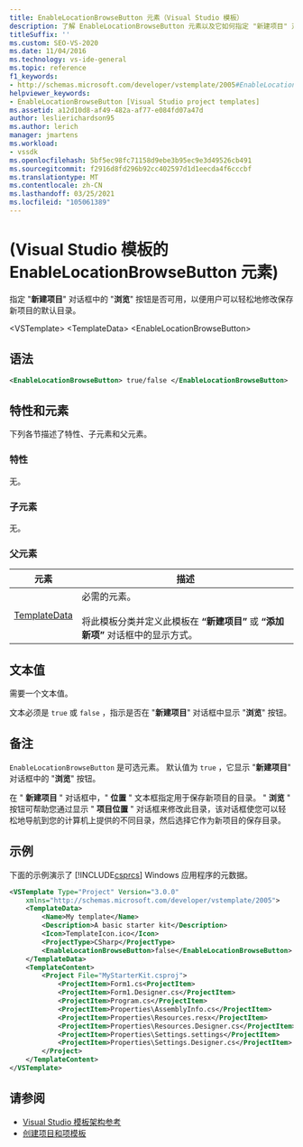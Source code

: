 ```yaml
---
title: EnableLocationBrowseButton 元素（Visual Studio 模板）
description: 了解 EnableLocationBrowseButton 元素以及它如何指定 "新建项目" 对话框中的 "浏览" 按钮是否可用。
titleSuffix: ''
ms.custom: SEO-VS-2020
ms.date: 11/04/2016
ms.technology: vs-ide-general
ms.topic: reference
f1_keywords:
- http://schemas.microsoft.com/developer/vstemplate/2005#EnableLocationBrowseButton
helpviewer_keywords:
- EnableLocationBrowseButton [Visual Studio project templates]
ms.assetid: a12d10d8-af49-482a-af77-e084fd07a47d
author: leslierichardson95
ms.author: lerich
manager: jmartens
ms.workload:
- vssdk
ms.openlocfilehash: 5bf5ec98fc71158d9ebe3b95ec9e3d49526cb491
ms.sourcegitcommit: f2916d8fd296b92cc402597d1d1eecda4f6cccbf
ms.translationtype: MT
ms.contentlocale: zh-CN
ms.lasthandoff: 03/25/2021
ms.locfileid: "105061389"
---
```

# <a name="enablelocationbrowsebutton-element-visual-studio-templates"></a> (Visual Studio 模板的 EnableLocationBrowseButton 元素) 
指定 "**新建项目**" 对话框中的 "**浏览**" 按钮是否可用，以便用户可以轻松地修改保存新项目的默认目录。

 \<VSTemplate> \<TemplateData>
 \<EnableLocationBrowseButton>

## <a name="syntax"></a>语法

```xml
<EnableLocationBrowseButton> true/false </EnableLocationBrowseButton>
```

## <a name="attributes-and-elements"></a>特性和元素
 下列各节描述了特性、子元素和父元素。

### <a name="attributes"></a>特性
 无。

### <a name="child-elements"></a>子元素
 无。

### <a name="parent-elements"></a>父元素

|元素|描述|
|-------------|-----------------|
|[TemplateData](../extensibility/templatedata-element-visual-studio-templates.md)|必需的元素。<br /><br /> 将此模板分类并定义此模板在 **“新建项目”** 或 **“添加新项”** 对话框中的显示方式。|

## <a name="text-value"></a>文本值
 需要一个文本值。

 文本必须是 `true` 或 `false` ，指示是否在 "**新建项目**" 对话框中显示 "**浏览**" 按钮。

## <a name="remarks"></a>备注
 `EnableLocationBrowseButton` 是可选元素。 默认值为 `true` ，它显示 "**新建项目**" 对话框中的 "**浏览**" 按钮。

 在 " **新建项目** " 对话框中，" **位置** " 文本框指定用于保存新项目的目录。 " **浏览** " 按钮可帮助您通过显示 " **项目位置** " 对话框来修改此目录，该对话框使您可以轻松地导航到您的计算机上提供的不同目录，然后选择它作为新项目的保存目录。

## <a name="example"></a>示例
 下面的示例演示了 [!INCLUDE[csprcs](../data-tools/includes/csprcs_md.md)] Windows 应用程序的元数据。

```xml
<VSTemplate Type="Project" Version="3.0.0"
    xmlns="http://schemas.microsoft.com/developer/vstemplate/2005">
    <TemplateData>
        <Name>My template</Name>
        <Description>A basic starter kit</Description>
        <Icon>TemplateIcon.ico</Icon>
        <ProjectType>CSharp</ProjectType>
        <EnableLocationBrowseButton>false</EnableLocationBrowseButton>
    </TemplateData>
    <TemplateContent>
        <Project File="MyStarterKit.csproj">
            <ProjectItem>Form1.cs<ProjectItem>
            <ProjectItem>Form1.Designer.cs</ProjectItem>
            <ProjectItem>Program.cs</ProjectItem>
            <ProjectItem>Properties\AssemblyInfo.cs</ProjectItem>
            <ProjectItem>Properties\Resources.resx</ProjectItem>
            <ProjectItem>Properties\Resources.Designer.cs</ProjectItem>
            <ProjectItem>Properties\Settings.settings</ProjectItem>
            <ProjectItem>Properties\Settings.Designer.cs</ProjectItem>
        </Project>
    </TemplateContent>
</VSTemplate>
```

## <a name="see-also"></a>请参阅
- [Visual Studio 模板架构参考](../extensibility/visual-studio-template-schema-reference.md)
- [创建项目和项模板](../ide/creating-project-and-item-templates.md)
